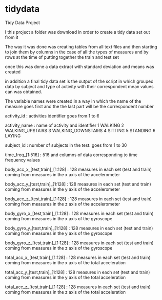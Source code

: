 # tidydata
Tidy Data Project 

I this project a folder was download in order to create a tidy data set out from it 

The way it was done was creating tables from all text files and then starting to join them by columns in the case of all the types of measures and by rows at the time of putting together the train and test set 

once this was done a data extract with standard deviation and means was created

in addition a final tidy data set is the output of the script in which grouped data by subject and type of activity with their correspondent mean values can was obtained.

The variable names were created in a way in which the name of the measure goes first and the the last part will be the correspondent number 

activity_id : activities identifier goes from 1 to 6 

activity_name : name of activity and identifier
                1 WALKING
                2 WALKING_UPSTAIRS
                3 WALKING_DOWNSTAIRS
                4 SITTING
                5 STANDING
                6 LAYING


subject_id : number of subjects in the test. goes from 1 to 30

time_freq_[1:516] : 516 and columns of data corresponding to time frequency values 

body_acc_x_[test,train]_[1:128] : 128 measures in each set (test and train) coming from measures in the x axis of the accelerometer

body_acc_y_[test,train]_[1:128] : 128 measures in each set (test and train) coming from measures in the y axis of the accelerometer

body_acc_z_[test,train]_[1:128] : 128 measures in each set (test and train) coming from measures in the z axis of the accelerometer

body_gyro_x_[test,train]_[1:128] : 128 measures in each set (test and train) coming from measures in the x axis of the gyroscope

body_gyro_y_[test,train]_[1:128] : 128 measures in each set (test and train) coming from measures in the y axis of the gyroscope

body_gyro_z_[test,train]_[1:128] : 128 measures in each set (test and train) coming from measures in the z axis of the gyroscope

total_acc_x_[test,train]_[1:128] : 128 measures in each set (test and train) coming from measures in the x axis of the total acceleration

total_acc_y_[test,train]_[1:128] : 128 measures in each set (test and train) coming from measures in the y axis of the total acceleration

total_acc_z_[test,train]_[1:128] : 128 measures in each set (test and train) coming from measures in the z axis of the total acceleration
